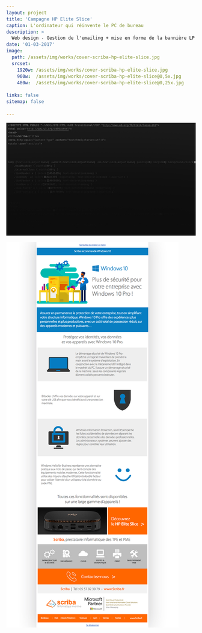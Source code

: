 ```yaml
---
layout: project
title: 'Campagne HP Elite Slice'
caption: L'ordinateur qui réinvente le PC de bureau
description: >
  Web design - Gestion de l'emailing + mise en forme de la bannière LP
date: '01-03-2017'
image: 
  path: /assets/img/works/cover-scriba-hp-elite-slice.jpg
  srcset: 
    1920w: /assets/img/works/cover-scriba-hp-elite-slice.jpg
    960w:  /assets/img/works/cover-scriba-hp-elite-slice@0,5x.jpg
    480w:  /assets/img/works/cover-scriba-hp-elite-slice@0,25x.jpg

links: false
sitemap: false

---
```


![Aperçu du code de l'emailing Scriba](/assets/img/works/code-emailing-scriba.jpg)

![Aperçu visuel de l'emailing Scriba](/assets/img/works/cover-emailing-scriba.jpg)

